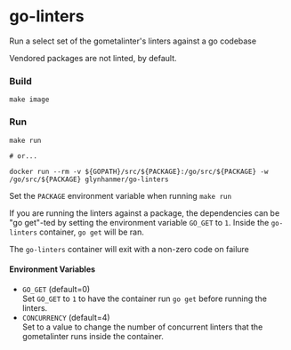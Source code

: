 # go-linters

Run a select set of the gometalinter's linters against a go codebase

Vendored packages are not linted, by default.

### Build
	make image
    
### Run
	make run

	# or...

	docker run --rm -v ${GOPATH}/src/${PACKAGE}:/go/src/${PACKAGE} -w /go/src/${PACKAGE} glynhanmer/go-linters

Set the `PACKAGE` environment variable when running `make run`

If you are running the linters against a package, the dependencies can be "go get"-ted by setting the environment variable `GO_GET` to `1`. Inside the `go-linters` container, `go get` will be ran.

The `go-linters` container will exit with a non-zero code on failure

#### Environment Variables
- `GO_GET` (default=0)  
Set `GO_GET` to `1` to have the container run `go get` before running the linters.
- `CONCURRENCY` (default=4)  
Set to a value to change the number of concurrent linters that the gometalinter runs inside the container.